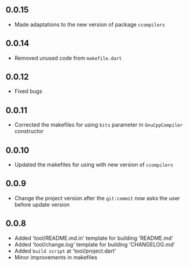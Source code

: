 ## 0.0.15

* Made adaptations to the new version of package `ccompilers` 

## 0.0.14

* Removed unused code from `makefile.dart`

## 0.0.12

* Fixed bugs

## 0.0.11

* Corrected the makefiles for using `bits` parameter in `GnuCppCompiler` constructor

## 0.0.10

* Updated the makefiles for using with new version of `ccompilers` 

## 0.0.9

* Change the project version after the `git:commit` now asks the user before update version

## 0.0.8

* Added 'tool/README.md.in' template for building 'README.md'
* Added 'tool/change.log' template for building 'CHANGELOG.md'
* Added `build script` at 'tool/project.dart'
* Minor improvements in makefiles

